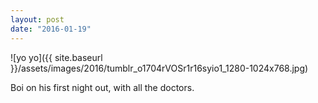 ```yaml
---
layout: post
date: "2016-01-19"
---
```


![yo yo]({{ site.baseurl }}/assets/images/2016/tumblr_o1704rVOSr1r16syio1_1280-1024x768.jpg)

Boi on his first night out, with all the doctors.
